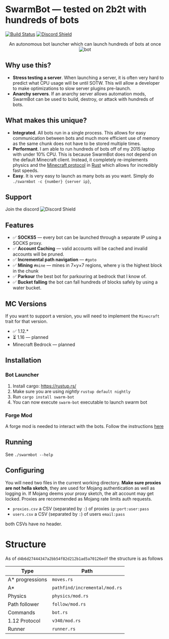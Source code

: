 # SwarmBot — tested on 2b2t with hundreds of bots

[![Build Status](https://travis-ci.com/andrewgazelka/SwarmBot.svg?branch=master)](https://travis-ci.com/andrewgazelka/SwarmBot)
[![Discord Shield](https://discordapp.com/api/guilds/877280790596165702/widget.png?style=shield)](https://discord.gg/64z2nkGxDu)


<p align="center">
  An autonomous bot launcher which can launch hundreds of bots at once
  <img alt="bot" src=".github/parkour.webp">
</p>

## Why use this?

- **Stress testing a server**. When launching a server, it is often very hard to predict what CPU usage will be until
  SOTW. This will allow a developer to make optimizations to slow server plugins pre-launch.
- **Anarchy servers**. If an anarchy server allows automation mods, SwarmBot can be used to build, destroy, or attack
  with hundreds of bots.

## What makes this unique?

- **Integrated**. All bots run in a single process. This allows for easy communication between bots and much more
  efficient use of memory as the same chunk does not have to be stored multiple times.
- **Performant**. I am able to run hundreds of bots off of my 2015 laptop with under 10% CPU. This is because SwarmBot
  does not depend on the default Minecraft client. Instead, it completely re-implements physics and
  the [Minecraft protocol](https://wiki.vg/Protocol) in [Rust](https://www.rust-lang.org/) which allows for incredibly
  fast speeds.
- **Easy**. It is very easy to launch as many bots as you want. Simply do `./swarmbot -c {number} {server ip}`,

## Support

Join the discord ![Discord Shield](https://discordapp.com/api/guilds/877280790596165702/widget.png?style=shield)

## Features

- ✅  **SOCKS5** — every bot can be launched through a separate IP using a SOCKS proxy.
- ✅  **Account Caching** — valid accounts will be cached and invalid accounts will be pruned.
- ✅  **Incremental path navigation** — `#goto`
- ✅  **Mining** `#mine` — mines in 7×y×7 regions, where y is the highest block in the chunk
- ✅  **Parkour** the best bot for parkouring at bedrock that I know of.
- ✅  **Bucket falling** the bot can fall hundreds of blocks safely by using a water bucket.

## MC Versions

If you want to support a version, you will need to implement the `Minecraft` trait for that version.

- ✅ 1.12.*
- ⏳ 1.16 — planned
- Minecraft Bedrock — planned

## Installation

### Bot Launcher

1. Install cargo: https://rustup.rs/
2. Make sure you are using _nightly_ `rustup default nightly`
3. Run `cargo install swarm-bot`
4. You can now execute `swarm-bot` executable to launch swarm bot

### Forge Mod

A forge mod is needed to interact with the bots. Follow the
instructions [here](https://github.com/andrewgazelka/SwarmBotForge)

## Running

See `./swarmbot --help`

## Configuring

You will need two files in the current working directory. **Make sure proxies are not hella sketch**,
they are used for Mojang authentication as well as logging in. If Mojang deems your proxy sketch, the
alt account may get locked. Proxies are recommended as Mojang rate limits auth requests.

- `proxies.csv` a CSV (separated by `:`) of proxies `ip:port:user:pass`
- `users.csv` a CSV (separated by `:`) of users `email:pass`

both CSVs have no header.

# Structure

As of `d4b6d27444347a2bb54f82d212b1ad5a70126edf` the structure is as follows

| Type            | Path                          |
|-----------------|-------------------------------|
| A* progressions | `moves.rs`                    |
| A*              | `pathfind/incremental/mod.rs` |
| Physics         | `physics/mod.rs`              |
| Path follower   | `follow/mod.rs`               |
| Commands        | `bot.rs`                      |
| 1.12 Protocol   | `v340/mod.rs`                 |
| Runner          | `runner.rs`                   |
